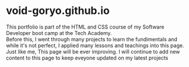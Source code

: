 # void-goryo.github.io

This portfolio is part of the HTML and CSS course of my Software Developer boot camp at the Tech Academy.<br>
Before this, I went through many projects to learn the fundimentals and while it's not perfect, I applied many lessons and teachings into this page.<br>
Just like me, This page will be ever improving. I will continue to add new content to this page to keep eveyone updated on my latest projects
